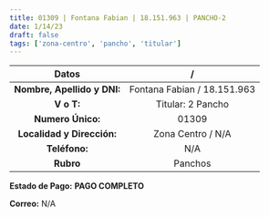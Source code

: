 ```yaml
---
title: 01309 | Fontana Fabian | 18.151.963 | PANCHO-2
date: 1/14/23
draft: false
tags: ['zona-centro', 'pancho', 'titular']
---
```


|          **Datos**          |              /              |
|:---------------------------:|:---------------------------:|
| **Nombre, Apellido y DNI:** | Fontana Fabian / 18.151.963 |
|          **V o T:**         |      Titular: 2 Pancho      |
|      **Numero Único:**      |            01309            |
|  **Localidad y Dirección:** |      Zona Centro / N/A      |
|        **Teléfono:**        |             N/A             |
|          **Rubro**          |           Panchos           |

**Estado de Pago:** **PAGO COMPLETO**

**Correo:** N/A
